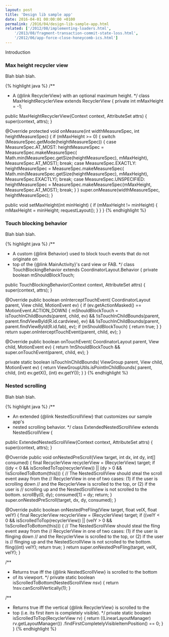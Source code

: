 ```yaml
---
layout: post
title: 'Design lib sample app'
date: 2016-04-01 00:00:00 +0100
permalink: /2016/04/design-lib-sample-app.html
related: ['/2012/08/implementing-loaders.html',
    '/2013/08/fragment-transaction-commit-state-loss.html',
    '/2012/06/app-force-close-honeycomb-ics.html']
---
```


Introduction

### Max height recycler view

<!--morestart-->

Blah blah blah.

<!--more-->

{% highlight java %}
/**
 * A {@link RecyclerView} with an optional maximum height.
 */
class MaxHeightRecyclerView extends RecyclerView {
  private int mMaxHeight = -1;

  public MaxHeightRecyclerView(Context context, AttributeSet attrs) {
    super(context, attrs);
  }

  @Override
  protected void onMeasure(int widthMeasureSpec, int heightMeasureSpec) {
    if (mMaxHeight >= 0) {
      switch (MeasureSpec.getMode(heightMeasureSpec)) {
        case MeasureSpec.AT_MOST:
          heightMeasureSpec = MeasureSpec.makeMeasureSpec(
              Math.min(MeasureSpec.getSize(heightMeasureSpec), mMaxHeight),
              MeasureSpec.AT_MOST);
          break;
        case MeasureSpec.EXACTLY:
          heightMeasureSpec = MeasureSpec.makeMeasureSpec(
              Math.min(MeasureSpec.getSize(heightMeasureSpec), mMaxHeight),
              MeasureSpec.EXACTLY);
          break;
        case MeasureSpec.UNSPECIFIED:
          heightMeasureSpec = MeasureSpec.makeMeasureSpec(mMaxHeight,
              MeasureSpec.AT_MOST);
          break;
      }
    }
    super.onMeasure(widthMeasureSpec, heightMeasureSpec);
  }

  public void setMaxHeight(int minHeight) {
    if (mMaxHeight != minHeight) {
      mMaxHeight = minHeight;
      requestLayout();
    }
  }
}
{% endhighlight %}

### Touch blocking behavior

Blah blah blah.

{% highlight java %}
/**
 * A custom {@link Behavior} used to block touch events that do not originate on
 * top of the {@link MainActivity}'s card view or FAB.
 */
class TouchBlockingBehavior extends CoordinatorLayout.Behavior<View> {
  private boolean mShouldBlockTouch;

  public TouchBlockingBehavior(Context context, AttributeSet attrs) {
    super(context, attrs);
  }

  @Override
  public boolean onInterceptTouchEvent(
      CoordinatorLayout parent, View child, MotionEvent ev) {
    if (ev.getActionMasked() == MotionEvent.ACTION_DOWN) {
      mShouldBlockTouch = isTouchInChildBounds(parent, child, ev)
          && !isTouchInChildBounds(parent, parent.findViewById(R.id.cardview), ev)
          && !isTouchInChildBounds(parent, parent.findViewById(R.id.fab), ev);
      if (mShouldBlockTouch) {
        return true;
      }
    }
    return super.onInterceptTouchEvent(parent, child, ev);
  }

  @Override
  public boolean onTouchEvent(
      CoordinatorLayout parent, View child, MotionEvent ev) {
    return !mShouldBlockTouch && super.onTouchEvent(parent, child, ev);
  }

  private static boolean isTouchInChildBounds(
      ViewGroup parent, View child, MotionEvent ev) {
    return ViewGroupUtils.isPointInChildBounds(
        parent, child, (int) ev.getX(), (int) ev.getY());
  }
}
{% endhighlight %}

### Nested scrolling

Blah blah blah.

{% highlight java %}
/**
 * An extended {@link NestedScrollView} that customizes our sample app's
 * nested scrolling behavior.
 */
class ExtendedNestedScrollView extends NestedScrollView {

  public ExtendedNestedScrollView(Context context, AttributeSet attrs) {
    super(context, attrs);
  }

  @Override
  public void onNestedPreScroll(View target, int dx, int dy, int[] consumed) {
    final RecyclerView recyclerView = (RecyclerView) target;
    if ((dy < 0 && isScrolledToTop(recyclerView))
        || (dy > 0 && !isScrolledToBottom(this))) {
      // The NestedScrollView should steal the scroll event away from the
      // RecyclerView in one of two cases: (1) if the user is scrolling down
      // and the RecyclerView is scrolled to the top, or (2) if the user is
      // scrolling up and the NestedScrollView is not scrolled to the bottom.
      scrollBy(0, dy);
      consumed[1] = dy;
      return;
    }
    super.onNestedPreScroll(target, dx, dy, consumed);
  }

  @Override
  public boolean onNestedPreFling(View target, float velX, float velY) {
    final RecyclerView recyclerView = (RecyclerView) target;
    if ((velY < 0 && isScrolledToTop(recyclerView))
        || (velY > 0 && !isScrolledToBottom(this))) {
      // The NestedScrollView should steal the fling event away from the
      // RecyclerView in one of two cases: (1) if the user is flinging down
      // and the RecyclerView is scrolled to the top, or (2) if the user is
      // flinging up and the NestedScrollView is not scrolled to the bottom.
      fling((int) velY);
      return true;
    }
    return super.onNestedPreFling(target, velX, velY);
  }

  /**
   * Returns true iff the {@link NestedScrollView} is scrolled to the bottom
   * of its viewport.
   */
  private static boolean isScrolledToBottom(NestedScrollView nsv) {
    return !nsv.canScrollVertically(1);
  }

  /**
   * Returns true iff the vertical {@link RecyclerView} is scrolled to the 
   * top (i.e. its first item is completely visible).
   */
  private static boolean isScrolledToTop(RecyclerView rv) {
    return ((LinearLayoutManager) rv.getLayoutManager())
        .findFirstCompletelyVisibleItemPosition() == 0;
  }
}
{% endhighlight %}

